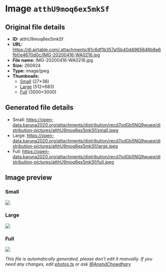 # Image `atthU9moq6ex5mkSf`

## Original file details

- **ID:** atthU9moq6ex5mkSf
- **URL:** https://dl.airtable.com/.attachments/81c6df1b357a15b40d4965646b8e6fbf/e4670d0c/IMG-20200416-WA0216.jpg
- **File name:** IMG-20200416-WA0216.jpg
- **Size:** 260924
- **Type:** image/jpeg
- **Thumbnails:**
  - [Small](https://dl.airtable.com/.attachmentThumbnails/dafde5592f9a064dae3fd7fa7b78c53c/82bd7171) (27×36)
  - [Large](https://dl.airtable.com/.attachmentThumbnails/44fd260604f19147a69e00c48e73b128/579dd0d3) (512×683)
  - [Full](https://dl.airtable.com/.attachmentThumbnails/29f35724e60d0330ea16266f75b86add/b02cea1d) (3000×3000)

## Generated file details

- Small: https://open-data.karuna2020.org/attachments/distribution/recd7odGb5NQ9wueq/distribution-pictures/atthU9moq6ex5mkSf/small.jpeg
- Large: https://open-data.karuna2020.org/attachments/distribution/recd7odGb5NQ9wueq/distribution-pictures/atthU9moq6ex5mkSf/large.jpeg
- Full: https://open-data.karuna2020.org/attachments/distribution/recd7odGb5NQ9wueq/distribution-pictures/atthU9moq6ex5mkSf/full.jpeg

## Image preview

### Small

![](https://open-data.karuna2020.org/attachments/distribution/recd7odGb5NQ9wueq/distribution-pictures/atthU9moq6ex5mkSf/small.jpeg)

### Large

![](https://open-data.karuna2020.org/attachments/distribution/recd7odGb5NQ9wueq/distribution-pictures/atthU9moq6ex5mkSf/large.jpeg)

### Full

![](https://open-data.karuna2020.org/attachments/distribution/recd7odGb5NQ9wueq/distribution-pictures/atthU9moq6ex5mkSf/full.jpeg)

_This file is automatically generated, please don't edit it manually. If you need any changes, edit [photos.ts](/photos.ts) or ask [@AnandChowdhary](https://github.com/AnandChowdhary)_
